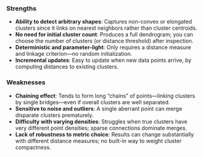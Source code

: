 
### Strengths

- **Ability to detect arbitrary shapes**: Captures non-convex or elongated clusters since it links on nearest neighbors rather than cluster centroids.
- **No need for initial cluster count**: Produces a full dendrogram; you can choose the number of clusters (or distance threshold) after inspection.
- **Deterministic and parameter-light**: Only requires a distance measure and linkage criterion—no random initialization.
- **Incremental updates**: Easy to update when new data points arrive, by computing distances to existing clusters.

### Weaknesses

- **Chaining effect**: Tends to form long “chains” of points—linking clusters by single bridges—even if overall clusters are well separated.
- **Sensitive to noise and outliers**: A single aberrant point can merge disparate clusters prematurely.
- **Difficulty with varying densities**: Struggles when true clusters have very different point densities; sparse connections dominate merges.
- **Lack of robustness to metric choice**: Results can change substantially with different distance measures; no built-in way to weight cluster compactness.